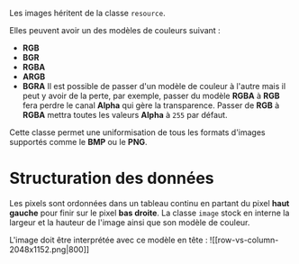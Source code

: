 Les images héritent de la classe `resource`.

Elles peuvent avoir un des modèles de couleurs suivant :
- **RGB**
- **BGR**
- **RGBA**
- **ARGB**
- **BGRA**
Il est possible de passer d'un modèle de couleur à l'autre mais il peut y avoir de la perte, par exemple, passer du modèle **RGBA** à **RGB** fera perdre le canal **Alpha** qui gère la transparence.
Passer de **RGB** à **RGBA** mettra toutes les valeurs **Alpha** à `255` par défaut.

Cette classe permet une uniformisation de tous les formats d'images supportés comme le **BMP** ou le **PNG**.

# Structuration des données

Les pixels sont ordonnées dans un tableau continu en partant du pixel **haut gauche** pour finir sur le pixel **bas droite**.
La classe `image` stock en interne la largeur et la hauteur de l'image ainsi que son modèle de couleur.

L'image doit être interprétée avec ce modèle en tête :
![[row-vs-column-2048x1152.png|800]]

